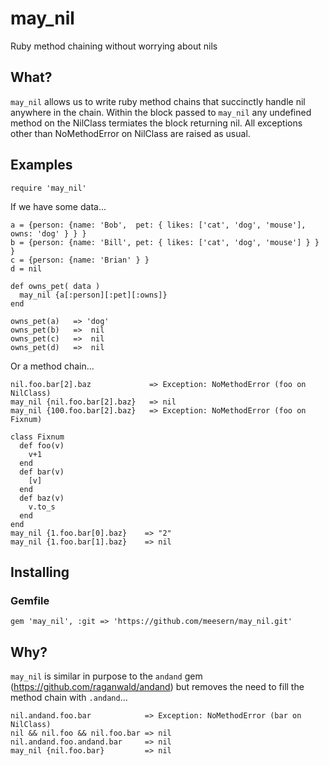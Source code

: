 # may_nil
Ruby method chaining without worrying about nils

## What?

`may_nil` allows us to write ruby method chains that succinctly handle nil anywhere in the chain.  Within the block passed to `may_nil` any undefined method on the NilClass termiates the block returning nil.  All exceptions other than NoMethodError on NilClass are raised as usual. 

## Examples

    require 'may_nil'

If we have some data...

    a = {person: {name: 'Bob',  pet: { likes: ['cat', 'dog', 'mouse'], owns: 'dog' } } }
    b = {person: {name: 'Bill', pet: { likes: ['cat', 'dog', 'mouse'] } } }
    c = {person: {name: 'Brian' } }
    d = nil
    
    def owns_pet( data )
      may_nil {a[:person][:pet][:owns]}
    end
    
    owns_pet(a)   => 'dog'
    owns_pet(b)   =>  nil
    owns_pet(c)   =>  nil
    owns_pet(d)   =>  nil
    
Or a method chain...

    nil.foo.bar[2].baz             => Exception: NoMethodError (foo on NilClass)
    may_nil {nil.foo.bar[2].baz}   => nil
    may_nil {100.foo.bar[2].baz}   => Exception: NoMethodError (foo on Fixnum)

    class Fixnum
      def foo(v) 
        v+1
      end
      def bar(v)
        [v]
      end
      def baz(v)
        v.to_s
      end
    end
    may_nil {1.foo.bar[0].baz}    => "2"
    may_nil {1.foo.bar[1].baz}    => nil
    

## Installing

### Gemfile
 
    gem 'may_nil', :git => 'https://github.com/meesern/may_nil.git'

    
## Why?

`may_nil` is similar in purpose to the `andand` gem (https://github.com/raganwald/andand) but removes the need
to fill the method chain with `.andand`...

    nil.andand.foo.bar            => Exception: NoMethodError (bar on NilClass)
    nil && nil.foo && nil.foo.bar => nil
    nil.andand.foo.andand.bar     => nil
    may_nil {nil.foo.bar}         => nil
   
   
